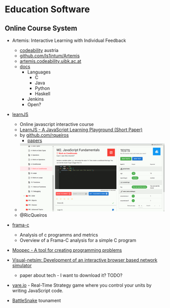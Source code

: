 Education Software
==================

Online Course System
--------------------

* Artemis: Interactive Learning with Individual Feedback
    * [codeability](https://codeability.uibk.ac.at/index-en.html) austria
    * [github.com/ls1intum/Artemis](https://github.com/ls1intum/Artemis)
    * [artemis.codeability.uibk.ac.at](https://artemis.codeability.uibk.ac.at/)
    * [docs](https://docs.artemis.ase.in.tum.de/)
        * Languages
            * C
            * Java
            * Python
            * Haskell
        * Jenkins
        * Open?

* [learnJS](https://rqueiros.github.io/learnjs/)
    * Online javascript interactive course
    * [LearnJS - A JavaScript Learning Playground (Short Paper)](https://drops.dagstuhl.de/opus/volltexte/2018/9260/)
    * by [github.com/rqueiros](https://github.com/rqueiros/)
        * [papers](https://dblp.org/pid/67/2409.html)
    * ![learnJS example](./_images/learnjs.gif)
    * @RicQueiros
  
* [frama-c](https://frama-c.com/)
    * Analysis of c programms and metrics
    * Overview of a Frama-C analysis for a simple C program

* [Moopec - A tool for creating programming problems](https://github.com/rcm/ICPEC2021/blob/main/moopec.md)


* [Visual-netsim: Development of an interactive browser based network simulator](https://ieeexplore.ieee.org/abstract/document/7821684)
    * paper about tech - I want to download it? TODO?

* [yare.io](https://yare.io/) - Real-Time Strategy game where you control your units by writing JavaScript code.
* [BattleSnake](https://play.battlesnake.com/) tounament